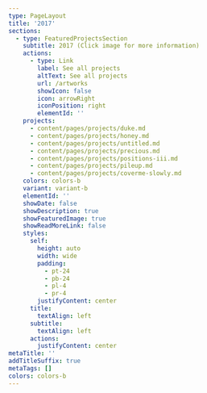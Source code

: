 ```yaml
---
type: PageLayout
title: '2017'
sections:
  - type: FeaturedProjectsSection
    subtitle: 2017 (Click image for more information)
    actions:
      - type: Link
        label: See all projects
        altText: See all projects
        url: /artworks
        showIcon: false
        icon: arrowRight
        iconPosition: right
        elementId: ''
    projects:
      - content/pages/projects/duke.md
      - content/pages/projects/honey.md
      - content/pages/projects/untitled.md
      - content/pages/projects/precious.md
      - content/pages/projects/positions-iii.md
      - content/pages/projects/pileup.md
      - content/pages/projects/coverme-slowly.md
    colors: colors-b
    variant: variant-b
    elementId: ''
    showDate: false
    showDescription: true
    showFeaturedImage: true
    showReadMoreLink: false
    styles:
      self:
        height: auto
        width: wide
        padding:
          - pt-24
          - pb-24
          - pl-4
          - pr-4
        justifyContent: center
      title:
        textAlign: left
      subtitle:
        textAlign: left
      actions:
        justifyContent: center
metaTitle: ''
addTitleSuffix: true
metaTags: []
colors: colors-b
---
```

